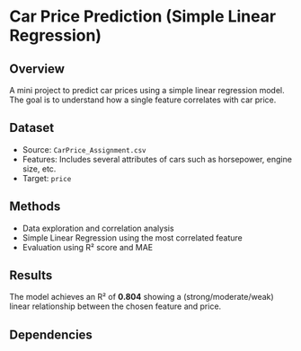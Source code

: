 # Car Price Prediction (Simple Linear Regression)

## Overview
A mini project to predict car prices using a simple linear regression model.  
The goal is to understand how a single feature correlates with car price.

## Dataset
- Source: `CarPrice_Assignment.csv`
- Features: Includes several attributes of cars such as horsepower, engine size, etc.
- Target: `price`

## Methods
- Data exploration and correlation analysis
- Simple Linear Regression using the most correlated feature
- Evaluation using R² score and MAE

## Results
The model achieves an R² of **0.804** showing a (strong/moderate/weak) linear relationship between the chosen feature and price.

## Dependencies
